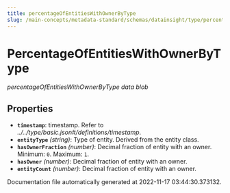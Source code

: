 ```yaml
---
title: percentageOfEntitiesWithOwnerByType
slug: /main-concepts/metadata-standard/schemas/datainsight/type/percentageofentitieswithownerbytype
---
```


# PercentageOfEntitiesWithOwnerByType

*percentageOfEntitiesWithOwnerByType data blob*

## Properties

- **`timestamp`**: timestamp. Refer to *../../type/basic.json#/definitions/timestamp*.
- **`entityType`** *(string)*: Type of entity. Derived from the entity class.
- **`hasOwnerFraction`** *(number)*: Decimal fraction of entity with an owner. Minimum: `0`. Maximum: `1`.
- **`hasOwner`** *(number)*: Decimal fraction of entity with an owner.
- **`entityCount`** *(number)*: Decimal fraction of entity with an owner.


Documentation file automatically generated at 2022-11-17 03:44:30.373132.
